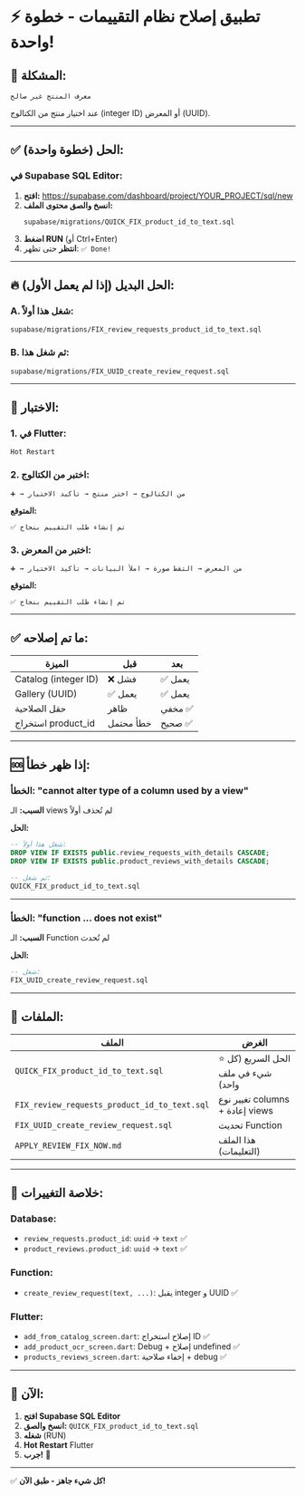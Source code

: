 # ⚡ تطبيق إصلاح نظام التقييمات - خطوة واحدة!

## 🎯 المشكلة:
```
معرف المنتج غير صالح
```

عند اختيار منتج من الكتالوج (integer ID) أو المعرض (UUID).

---

## ✅ الحل (خطوة واحدة):

### في Supabase SQL Editor:

1. **افتح:** https://supabase.com/dashboard/project/YOUR_PROJECT/sql/new
2. **انسخ والصق محتوى الملف:**
   ```
   supabase/migrations/QUICK_FIX_product_id_to_text.sql
   ```
3. **اضغط RUN** (أو Ctrl+Enter)
4. **انتظر** حتى تظهر: `✅ Done!`

---

## 🔥 الحل البديل (إذا لم يعمل الأول):

### A. شغل هذا أولاً:
```
supabase/migrations/FIX_review_requests_product_id_to_text.sql
```

### B. ثم شغل هذا:
```
supabase/migrations/FIX_UUID_create_review_request.sql
```

---

## 🧪 الاختبار:

### 1. في Flutter:
```
Hot Restart
```

### 2. اختبر من الكتالوج:
```
➕ → من الكتالوج → اختر منتج → تأكيد الاختيار
```

**المتوقع:**
```
✅ تم إنشاء طلب التقييم بنجاح
```

### 3. اختبر من المعرض:
```
➕ → من المعرض → التقط صورة → املأ البيانات → تأكيد الاختيار
```

**المتوقع:**
```
✅ تم إنشاء طلب التقييم بنجاح
```

---

## ✅ ما تم إصلاحه:

| الميزة | قبل | بعد |
|--------|-----|-----|
| Catalog (integer ID) | ❌ فشل | ✅ يعمل |
| Gallery (UUID) | ✅ يعمل | ✅ يعمل |
| حقل الصلاحية | ظاهر | مخفي ✅ |
| استخراج product_id | خطأ محتمل | صحيح ✅ |

---

## 🆘 إذا ظهر خطأ:

### الخطأ: "cannot alter type of a column used by a view"

**السبب:** الـ views لم تُحذف أولاً

**الحل:**
```sql
-- شغل هذا أولاً:
DROP VIEW IF EXISTS public.review_requests_with_details CASCADE;
DROP VIEW IF EXISTS public.product_reviews_with_details CASCADE;

-- ثم شغل:
QUICK_FIX_product_id_to_text.sql
```

---

### الخطأ: "function ... does not exist"

**السبب:** الـ Function لم تُحدث

**الحل:**
```sql
-- شغل:
FIX_UUID_create_review_request.sql
```

---

## 📁 الملفات:

| الملف | الغرض |
|------|--------|
| `QUICK_FIX_product_id_to_text.sql` | ⭐ الحل السريع (كل شيء في ملف واحد) |
| `FIX_review_requests_product_id_to_text.sql` | تغيير نوع columns + إعادة views |
| `FIX_UUID_create_review_request.sql` | تحديث Function |
| `APPLY_REVIEW_FIX_NOW.md` | هذا الملف (التعليمات) |

---

## 🎯 خلاصة التغييرات:

### Database:
- `review_requests.product_id`: `uuid` → `text` ✅
- `product_reviews.product_id`: `uuid` → `text` ✅

### Function:
- `create_review_request(text, ...)`: يقبل integer و UUID ✅

### Flutter:
- `add_from_catalog_screen.dart`: إصلاح استخراج ID ✅
- `add_product_ocr_screen.dart`: Debug + إصلاح undefined ✅
- `products_reviews_screen.dart`: إخفاء صلاحية + debug ✅

---

## 🚀 الآن:

1. **افتح Supabase SQL Editor**
2. **انسخ والصق:** `QUICK_FIX_product_id_to_text.sql`
3. **شغله** (RUN)
4. **Hot Restart** Flutter
5. **جرب!** 🎉

---

✅ **كل شيء جاهز - طبق الآن!**
